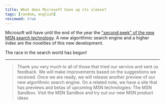 ```yaml
---
title: What does Microsoft have up its sleeve?
tags: [random, english]
reviewed: true
---
```

Microsoft will have until the end of the year the ["second peek" of the new MSN search technology](http://techpreview.search.msn.co.uk/?setlang=es-ES). A new algorithmic search engine and a higher index are the novelties of this new development. 

The race in the search world has begun!

---
>Thank you very much to all of those that tried our service and sent us feedback. We will make improvements based on the suggestions we received. Once we are ready, we will release another preview of our new algorithmic search engine.
On a related note, we have a site that has previews and betas of upcoming MSN technologies: The MSN Sandbox. Visit the MSN Sandbox and try out our new MSN product ideas
